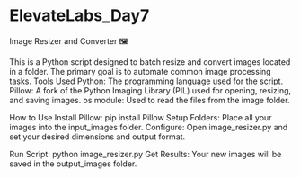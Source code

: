 # ElevateLabs_Day7
Image Resizer and Converter 🖼️

This is a Python script designed to batch resize and convert images located in a folder. The primary goal is to automate common image processing tasks.
Tools Used
Python: The programming language used for the script.
Pillow: A fork of the Python Imaging Library (PIL) used for opening, resizing, and saving images.
os module: Used to read the files from the image folder.

How to Use
Install Pillow:
pip install Pillow
Setup Folders: Place all your images into the input_images folder.
Configure: Open image_resizer.py and set your desired dimensions and output format.

Run Script:
python image_resizer.py
Get Results: Your new images will be saved in the output_images folder.

